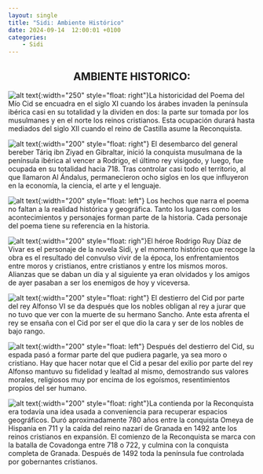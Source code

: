 ```yaml
---
layout: single
title: "Sidi: Ambiente Histórico"
date: 2024-09-14  12:00:01 +0100
categories: 
    - Sidi
---
```


<center><h2>AMBIENTE HISTORICO:</h2></center>



![alt text](</assets/img/sidi 1.jpg>){:width="250" style="float: right"}La historicidad del Poema del Mío Cid se encuadra en el siglo 
XI cuando los árabes invaden la península ibérica casi en su 
totalidad y la dividen en dos: la parte sur tomada por los 
musulmanes y en el norte los reinos cristianos. Esta ocupación 
durará hasta  mediados del siglo XII cuando el  reino de Castilla 
asume la Reconquista. 


![alt text](</assets/img/sidi 2.jpg>){:width="200" style="float: right"} 
El desembarco del general bereber Táriq ibn Ziyad en 
Gibraltar, inició la conquista musulmana de la península ibérica al 
vencer a Rodrigo, el  último rey visigodo,  y luego,   fue ocupada 
en su totalidad hacia 718. Tras controlar  casi todo el territorio, 
al que llamaron Al Ándalus, permanecieron ocho siglos en los que 
influyeron en la economía, la ciencia, el arte y el lenguaje.


![alt text](</assets/img/sidi 3.jpg>){:width="200" style="float: left"} Los hechos que narra el 
poema no faltan a la realidad histórica y geográfica. Tanto los lugares como los acontecimientos 
y personajes forman parte de la historia. Cada personaje del poema tiene su 
referencia en la historia.


![alt text](</assets/img/sidi 4.jpg>){:width="200" style="float: righ"}El héroe Rodrigo Ruy Díaz 
de Vivar es el personaje de la novela  Sidi, y el momento histórico que recoge la obra es el 
resultado del convulso vivir de la época, los enfrentamientos entre moros y 
cristianos, entre cristianos  y entre los mismos moros.  Alianzas 
que  se daban un día y al siguiente ya eran olvidados y los amigos 
de ayer pasaban a ser los enemigos de hoy y viceversa. 


![alt text](</assets/img/sidi 5.jpg>){:width="200" style="float: right"} El destierro del Cid por 
parte del rey Alfonso VI se da 
después que los nobles obligan al rey a jurar que no tuvo que ver 
con la muerte de su  hermano  Sancho. Ante esta afrenta el rey se 
ensaña con el Cid por ser el que dio la cara y ser de los nobles de 
bajo rango.



![alt text](</assets/img/sidi 6.jpg>){:width="200" style="float: left"} Después del destierro del Cid, su espada pasó a formar parte del que  pudiera pagarle, ya sea moro o cristiano. Hay que hacer notar que el Cid a pesar del exilio por parte del rey Alfonso 
mantuvo su fidelidad y lealtad al mismo, demostrando sus valores 
morales, religiosos muy por encima de los egoísmos, resentimientos 
propios del  ser humano.


 
![alt text](</assets/img/sidi 7.jpg>){:width="200" style="float: right"}La contienda por la Reconquista era todavía una idea usada a 
conveniencia para recuperar espacios geográficos. Duró 
aproximadamente 780 años entre la conquista Omeya de Hispania en 711 
y la caída del reino nazarí de Granada en 1492 ante los reinos 
cristianos en expansión. El comienzo de la Reconquista se marca con 
la batalla de Covadonga entre 718 o 722, y culmina con la conquista 
completa de Granada.   Después de 1492 toda la península fue 
controlada por gobernantes cristianos. 
